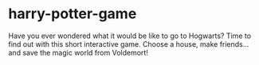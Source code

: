 # harry-potter-game

Have you ever wondered what it would be like to go to Hogwarts? Time to find out with this short interactive game. Choose a house, make friends... and save the magic world from Voldemort!
